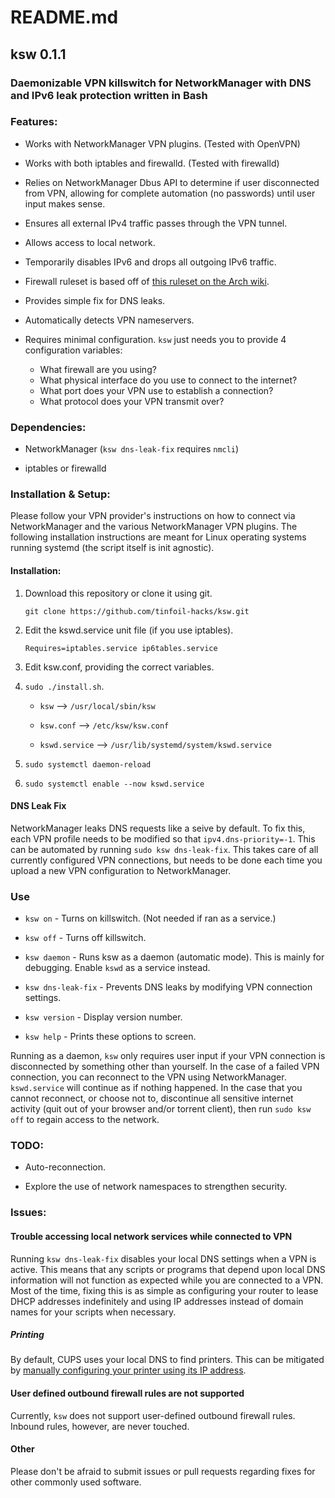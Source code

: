 # README.md

## ksw 0.1.1 

### Daemonizable VPN killswitch for NetworkManager with DNS and IPv6 leak protection written in Bash

### Features:

- Works with NetworkManager VPN plugins. (Tested with OpenVPN)

- Works with both iptables and firewalld. (Tested with firewalld)

- Relies on NetworkManager Dbus API to determine if user disconnected from VPN, allowing for complete automation (no passwords) until user input makes sense.

- Ensures all external IPv4 traffic passes through the VPN tunnel. 

- Allows access to local network.

- Temporarily disables IPv6 and drops all outgoing IPv6 traffic.

- Firewall ruleset is based off of [this ruleset on the Arch wiki](https://wiki.archlinux.org/index.php/Private_Internet_Access#Internet_%22kill_switch%22).

- Provides simple fix for DNS leaks.

- Automatically detects VPN nameservers.

- Requires minimal configuration. `ksw` just needs you to provide 4 configuration variables: 
  - What firewall are you using? 
  - What physical interface do you use to connect to the internet? 
  - What port does your VPN use to establish a connection?
  - What protocol does your VPN transmit over?

### Dependencies:

- NetworkManager (`ksw dns-leak-fix` requires `nmcli`)

- iptables or firewalld

### Installation & Setup:

Please follow your VPN provider's instructions on how to connect
via NetworkManager and the various NetworkManager VPN plugins. 
The following installation instructions are meant for Linux 
operating systems running systemd (the script itself is init 
agnostic).

#### Installation:

1. Download this repository or clone it using git.

   `git clone https://github.com/tinfoil-hacks/ksw.git`

2. Edit the kswd.service unit file (if you use iptables).
   
   ```
   Requires=iptables.service ip6tables.service
   ```

3. Edit ksw.conf, providing the correct variables.

4. `sudo ./install.sh`.

    - `ksw` --> `/usr/local/sbin/ksw`

    - `ksw.conf` --> `/etc/ksw/ksw.conf`

    - `kswd.service` --> `/usr/lib/systemd/system/kswd.service`

5. `sudo systemctl daemon-reload`

6. `sudo systemctl enable --now kswd.service`

#### DNS Leak Fix

NetworkManager leaks DNS requests like a seive by default. To fix 
this, each VPN profile needs to be modified so that 
`ipv4.dns-priority=-1`. This can be automated by running 
`sudo ksw dns-leak-fix`. This takes care of all currently 
configured VPN connections, but needs to be done each time you 
upload a new VPN configuration to NetworkManager.

### Use

- `ksw on` - Turns on killswitch. (Not needed if ran as a service.)

- `ksw off` - Turns off killswitch. 

- `ksw daemon` - Runs ksw as a daemon (automatic mode). This is mainly for debugging. Enable `kswd` as a service instead.

- `ksw dns-leak-fix` - Prevents DNS leaks by modifying VPN connection settings. 

- `ksw version` - Display version number.

- `ksw help` - Prints these options to screen.

Running as a daemon, `ksw` only requires user input if your VPN 
connection is disconnected by something other than yourself. In the 
case of a failed VPN connection, you can reconnect to the VPN using 
NetworkManager. `kswd.service` will continue as if nothing happened. 
In the case that you cannot reconnect, or choose not to, discontinue 
all sensitive internet activity (quit out of your browser and/or 
torrent client), then run `sudo ksw off` to regain access to the 
network. 

### TODO:

- Auto-reconnection.

- Explore the use of network namespaces to strengthen security. 

### Issues:

#### Trouble accessing local network services while connected to VPN

Running `ksw dns-leak-fix` disables your local DNS settings when a 
VPN is active. This means that any scripts or programs that depend 
upon local DNS information will not function as expected while you 
are connected to a VPN. Most of the time, fixing this is as simple 
as configuring your router to lease DHCP addresses indefinitely and 
using IP addresses instead of domain names for your scripts when 
necessary.

##### Printing

By default, CUPS uses your local DNS to find printers. This can be 
mitigated by [manually configuring your printer using its IP 
address](https://www.cups.org/doc/network.html). 

#### User defined outbound firewall rules are not supported

Currently, `ksw` does not support user-defined outbound firewall 
rules. Inbound rules, however, are never touched. 

#### Other

Please don't be afraid to submit issues or pull requests regarding 
fixes for other commonly used software.
